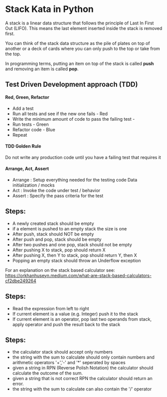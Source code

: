 # Stack Kata in Python

A stack is a linear data structure that follows the principle of Last In First Out (LIFO). This means the last element inserted inside the stack is removed first.

You can think of the stack data structure as the pile of plates on top of another or a deck of cards where you can only push to the top or take from the top.

In programming terms, putting an item on top of the stack is called **push** and removing an item is called **pop**.

## Test Driven Development approach (TDD)

#### Red, Green, Refactor
  - Add a test
  - Run all tests and see if the new one fails - Red
  - Write the minimum amount of code to pass the failing test -
  - Run tests - Green
  - Refactor code - Blue
  - Repeat

#### TDD Golden Rule
Do not write any production code until you have a failing test that requires it

#### Arrange, Act, Assert
- Arrange : Setup everything needed for the testing code Data initialization / mocks
- Act : Invoke the code under test / behavior
- Assert : Specify the pass criteria for the test

## Steps:
- A newly created stack should be empty
- if a element is pushed to an empty stack the size is one
- After push, stack should NOT be empty
- After push and pop, stack should be empty
- After two pushes and one pop, stack should not be empty
- After pushing X to stack, pop should return X
- After pushing X, then Y to stack, pop should return Y, then X
- Popping an empty stack should throw an Underflow exception

For an explanation on the stack based calculator see: https://orkhanhuseyn.medium.com/what-are-stack-based-calculators-cf2dbe249264

## Steps:
- Read the expression from left to right
- If current element is a value (e.g. Integer) push it to the stack
- If current element is an operator, pop last two operands from stack, apply operator and push the result back to the stack

## Steps:
- the calculator stack should accept only numbers
- the string with the sum to calculate should only contain numbers and arithmetic operators '+','-' and '*' seperated by spaces
- given a string in RPN (Reverse Polish Notation) the calculator should calculate the outcome of the sum.
- given a string that is not correct RPN the calculator should return an error.
- the string with the sum to calculate can also contain the '/' operator
